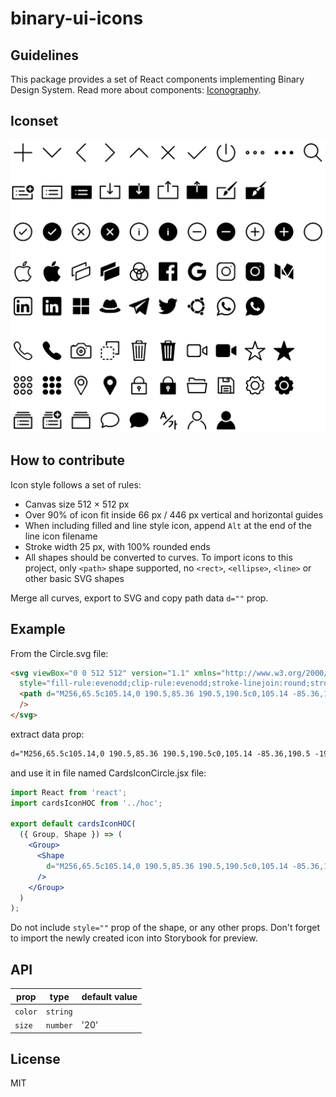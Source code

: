 # binary-ui-icons

## Guidelines

This package provides a set of React components implementing Binary Design System. Read more about components: [Iconography](https://medium.com/binary-design/iconography-2f9d4e8deced).

## Iconset

![](iconset-preview.gif)

## How to contribute

Icon style follows a set of rules:
- Canvas size 512 × 512 px
- Over 90% of icon fit inside 66 px / 446 px vertical and horizontal guides
- When including filled and line style icon, append `Alt` at the end of the line icon filename
- Stroke width 25 px, with 100% rounded ends
- All shapes should be converted to curves. To import icons to this project, only `<path>` shape supported, no `<rect>`, `<ellipse>`, `<line>` or other basic SVG shapes 

Merge all curves, export to SVG and copy path data `d=""` prop.

## Example

From the Circle.svg file:

```html
<svg viewBox="0 0 512 512" version="1.1" xmlns="http://www.w3.org/2000/svg" 
  style="fill-rule:evenodd;clip-rule:evenodd;stroke-linejoin:round;stroke-miterlimit:1.41421;">
  <path d="M256,65.5c105.14,0 190.5,85.36 190.5,190.5c0,105.14 -85.36,190.5 -190.5,190.5c-105.14,0 -190.5,-85.36 -190.5,-190.5c0,-105.14 85.36,-190.5 190.5,-190.5Zm0,25c91.342,0 165.5,74.158 165.5,165.5c0,91.342 -74.158,165.5 -165.5,165.5c-91.342,0 -165.5,-74.158 -165.5,-165.5c0,-91.342 74.158,-165.5 165.5,-165.5Z"
  />
</svg>
```

extract data prop:
```html
d="M256,65.5c105.14,0 190.5,85.36 190.5,190.5c0,105.14 -85.36,190.5 -190.5,190.5c-105.14,0 -190.5,-85.36 -190.5,-190.5c0,-105.14 85.36,-190.5 190.5,-190.5Zm0,25c91.342,0 165.5,74.158 165.5,165.5c0,91.342 -74.158,165.5 -165.5,165.5c-91.342,0 -165.5,-74.158 -165.5,-165.5c0,-91.342 74.158,-165.5 165.5,-165.5Z"
```

and use it in file named CardsIconCircle.jsx file:
```jsx
import React from 'react';
import cardsIconHOC from '../hoc';

export default cardsIconHOC(
  ({ Group, Shape }) => (
    <Group>
      <Shape
        d="M256,65.5c105.14,0 190.5,85.36 190.5,190.5c0,105.14 -85.36,190.5 -190.5,190.5c-105.14,0 -190.5,-85.36 -190.5,-190.5c0,-105.14 85.36,-190.5 190.5,-190.5Zm0,25c91.342,0 165.5,74.158 165.5,165.5c0,91.342 -74.158,165.5 -165.5,165.5c-91.342,0 -165.5,-74.158 -165.5,-165.5c0,-91.342 74.158,-165.5 165.5,-165.5Z"
      />
    </Group>
  )
);
```
Do not include `style=""` prop of the shape, or any other props.
Don't forget to import the newly created icon into Storybook for preview.

## API

prop             | type                 | default value
-----------------|----------------------|--------------
`color`          | `string`             | 
`size`         | `number`             | '20'

## License

MIT

